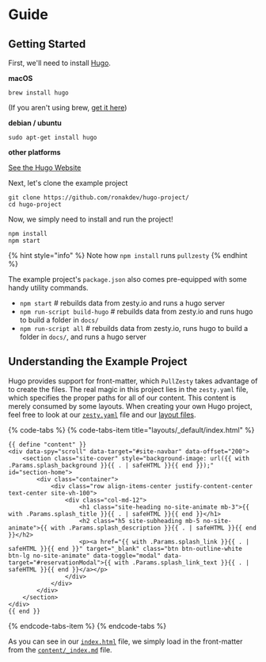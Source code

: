 # Guide

## Getting Started

First, we'll need to install [Hugo](https://gohugo.io).

**macOS**

```text
brew install hugo
```

\(If you aren't using brew, [get it here](https://brew.sh/)\)

**debian / ubuntu**

```text
sudo apt-get install hugo
```

**other platforms**

[See the Hugo Website](https://gohugo.io/getting-started/installing)

Next, let's clone the example project

```text
git clone https://github.com/ronakdev/hugo-project/
cd hugo-project
```

Now, we simply need to install and run the project!

```text
npm install
npm start
```

{% hint style="info" %}
Note how `npm install` runs `pullzesty`
{% endhint %}

The example project's `package.json` also comes pre-equipped with some handy utility commands.

* `npm start` \# rebuilds data from zesty.io and runs a hugo server
* `npm run-script build-hugo` \# rebuilds data from zesty.io and runs hugo to build a folder in `docs/`
* `npm run-script all` \# rebuilds data from zesty.io, runs hugo to build a folder in `docs/`, and runs a hugo server

## Understanding the Example Project

Hugo provides support for front-matter, which `PullZesty` takes advantage of to create the files. The real magic in this project lies in the `zesty.yaml` file, which specifies the proper paths for all of our content. This content is merely consumed by some layouts. When creating your own Hugo project, feel free to look at our [`zesty.yaml`](https://github.com/zesty-io/hugo-project/blob/master/zesty.yaml) file and our [layout files](https://github.com/zesty-io/hugo-project/tree/master/layouts).

{% code-tabs %}
{% code-tabs-item title="layouts/\_default/index.html" %}
```markup
{{ define "content" }}
<div data-spy="scroll" data-target="#site-navbar" data-offset="200">
    <section class="site-cover" style="background-image: url({{ with .Params.splash_background }}{{ . | safeHTML }}{{ end }});" id="section-home">
        <div class="container">
            <div class="row align-items-center justify-content-center text-center site-vh-100">
                <div class="col-md-12">
                    <h1 class="site-heading no-site-animate mb-3">{{ with .Params.splash_title }}{{ . | safeHTML }}{{ end }}</h1>
                    <h2 class="h5 site-subheading mb-5 no-site-animate">{{ with .Params.splash_description }}{{ . | safeHTML }}{{ end }}</h2>
                    <p><a href="{{ with .Params.splash_link }}{{ . | safeHTML }}{{ end }}" target="_blank" class="btn btn-outline-white btn-lg no-site-animate" data-toggle="modal" data-target="#reservationModal">{{ with .Params.splash_link_text }}{{ . | safeHTML }}{{ end }}</a></p>
                </div>
            </div>
        </div>
    </section>
</div>
{{ end }}
```
{% endcode-tabs-item %}
{% endcode-tabs %}

As you can see in our [`index.html`](https://github.com/zesty-io/hugo-project/blob/master/layouts/_default/index.html) file, we simply load in the front-matter from the [`content/_index.md`](https://github.com/zesty-io/hugo-project/blob/master/content/_index.md) file. 

